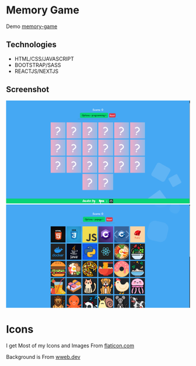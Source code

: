 # Memory Game

Demo [memory-game](https://xvpc.github.io/memory-game/)

## Technologies
- HTML/CSS/JAVASCRIPT
- BOOTSTRAP/SASS
- REACTJS/NEXTJS

## Screenshot
![Site1 Image](./public/images/siteimgs/site1.png)
![Site2 Image](./public/images/siteimgs/site2.png)

# Icons
I get Most of my Icons and Images From 
[flaticon.com](https://www.flaticon.com/)

Background is From 
[wweb.dev](https://wweb.dev/resources/animated-css-background-generator)

